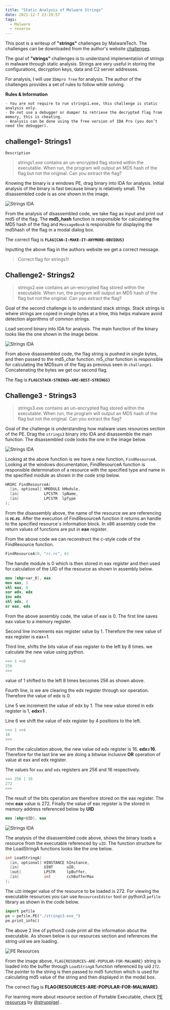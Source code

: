 ```yaml
---
title: "Static Analysis of Malware Strings"
date: 2021-12-7 23:19:57
tags:
  - Malware
  - reverse
---
```


This post is a writeup of **"strings"** challenges by MalwareTech. The challenges can be downloaded from the author's website [challenges](https://www.malwaretech.com/challenges/windows-reversing). <!-- more -->

The goal of **"strings"** challenges is to understand implementation of strings in malware through static analysis. Strings are very useful in storing the configurations, decryption keys, data and C2 server addresses.

For analysis, I will use `IDApro free` for analysis. The author of the challenges provides a set of rules to follow while solving.

**Rules & Information**

    - You are not require to run strings1.exe, this challenge is static analysis only.
    - Do not use a debugger or dumper to retrieve the decrypted flag from memory, this is cheating.
    - Analysis can be done using the free version of IDA Pro (you don’t need the debugger).

## challenge1- Strings1

`Description`

> strings1.exe contains an un-encrypted flag stored within the executable. When run, the program will output an MD5 hash of the flag but not the original. Can you extract the flag?

Knowing the binary is a windows PE, drag binary into IDA for analysis. Initial analysis of the binary is fast because binary is relatively small. The disassembled code is as one shown in the image.

![Strings IDA](/images/mal/strings1.png)

From the analysis of disassembled code, we take flag as input and print out md5 of the flag. The **md5_hash** function is responsible for calculating the MD5 hash of the flag and `MessageBoxA` is responsible for displaying the md5hash of the flag in a modal dialog box.

The correct flag is **`FLAG{CAN-I-MAKE-IT-ANYMORE-OBVIOUS}`**

Inputting the above flag in the authors website we get a correct message.

> Correct flag for strings1!

## Challenge2- Strings2

> strings2.exe contains an un-encrypted flag stored within the executable. When run, the program will output an MD5 hash of the flag but not the original. Can you extract the flag?

Goal of the second challenge is to understand stack strings. Stack strings is where strings are copied in single bytes at a time, this helps malware avoid detection algorithms of common strings.

Load second binary into IDA for analysis. The main function of the binary looks like the one shown in the image below.

![Strings IDA](/images/mal/strings2.png)

From above disassembled code, the flag string is pushed in single bytes, and then passed to the md5_char function. m5_char function is responsible for calculating the MD5sum of the flag as previous seen in `challenge1`. Concatenating the bytes we get our second flag.

The flag is **`FLAG{STACK-STRINGS-ARE-BEST-STRINGS}`**

## Challenge3 - Strings3

> strings3.exe contains an un-encrypted flag stored within the executable. When run, the program will output an MD5 hash of the flag but not the original. Can you extract the flag?

Goal of the challenge is understanding how malware uses resources section of the PE. Drag the `strings3` binary into IDA and disassemble the main function. The disassembled code looks the one in the image below.

![Strings IDA](/images/mal/resourcestrings3.png)

Looking at the above function is we have a new function, `FindResourceA`. Looking at the windows documentation, FindResourceA function is responsible determination of a resource with the specified type and name in the specified module as shown in the code snip below.

```c++
HRSRC FindResourceA(
  [in, optional] HMODULE hModule,
  [in]           LPCSTR  lpName,
  [in]           LPCSTR  lpType
);
```

From the disassembly above, the name of the resource we are referencing is **rc.rc**. After the execution of FindResourceA function it returns an handle to the specified resource`s information block. In x86 assembly code the return values of functions are put in **eax** register.

From the above code we can reconstruct the c-style code of the FindResource function.

```c
FindResourceA(0, "rc.rc", 6)
```

The handle module is 0 which is then stored in eax register and then used for calculation of the UID of the resource as shown in assembly below.

```nasm
mov [ebp+var_8], eax
mov eax, 1
shl eax, 8
xor edx, edx
inc edx
shl edx, 4
or eax, edx
```

From the above assembly code, the value of eax is 0. The first line saves eax value to a memory register.

Second line increments eax register value by 1. Therefore the new value of eax register is eax=1.

Third line, shifts the bits value of eax register to the left by 8 times. we calculate the new value using python.

```python
>>> 1 <<8
256
>>>
```

value of 1 shifted to the left 8 times becomes 256 as shown above.

Fourth line, is we are clearing the edx register through xor operation. Therefore the value of edx is 0.

Line 5 we increment the value of edx by 1. The new value stored in edx register is 1, **edx=1** .

Line 6 we shift the value of edx register by 4 positions to the left.

```python
>>> 1 <<4
16
>>>
```

From the calculation above, the new value od edx register is 16. **edx=16**. Therefore for the last line we are doing a bitwise inclusive **OR** operation of value at eax and edx register.

The values for `eax` and `edx` registers are 256 and 16 respectively.

```python
>>> 256 | 16
272
>>>
```

The result of the bits operation are therefore stored on the eax register. The new **eax** value is 272. Finally the value of eax register is the stored in memory address referenced below by **UID**

```nasm
mov [ebp+UID], eax
```

![Strings IDA](/images/mal/strings3.png)

The analysis of the disassembled code above, shows the binary loads a resource from the executable referenced by `uID`. The function structure for the LoadStringA functions looks like the one below.

```c++
int LoadStringA(
  [in, optional] HINSTANCE hInstance,
  [in]           UINT      uID,
  [out]          LPSTR     lpBuffer,
  [in]           int       cchBufferMax
);
```

The `uID` integer value of the resource to be loaded is 272. For viewing the executable resources you can use `ResourcesEditor` tool or python3 `pefile` library as shown in the code below.

```python
import pefile
pe = pefile.PE("./strings3.exe_")
pe.print_info()
```

The above 2 line of python3 code print all the information about the executable. As shown below is our resources section and references the string uid we are loading.

![PE Resources](/images/mal/string3rc.png)

From the image above, `FLAG{RESOURCES-ARE-POPULAR-FOR-MALWARE}` string is loaded into the buffer through `LoadStringA` function referenced by uid `272`. The pointer to the string is then passed to md5 function which is used for calculating md5 value of the string and then displayed in the modal box.

The correct flag is **FLAG{RESOURCES-ARE-POPULAR-FOR-MALWARE}**.

For learning more about resource section of Portable Executable, check [PE resources](https://www.youtube.com/watch?v=3PcgwKffytI) by [@struppigel](https://twitter.com/struppigel) .

